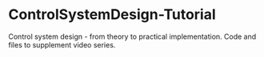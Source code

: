 # ControlSystemDesign-Tutorial
 Control system design - from theory to practical implementation. Code and files to supplement video series.
